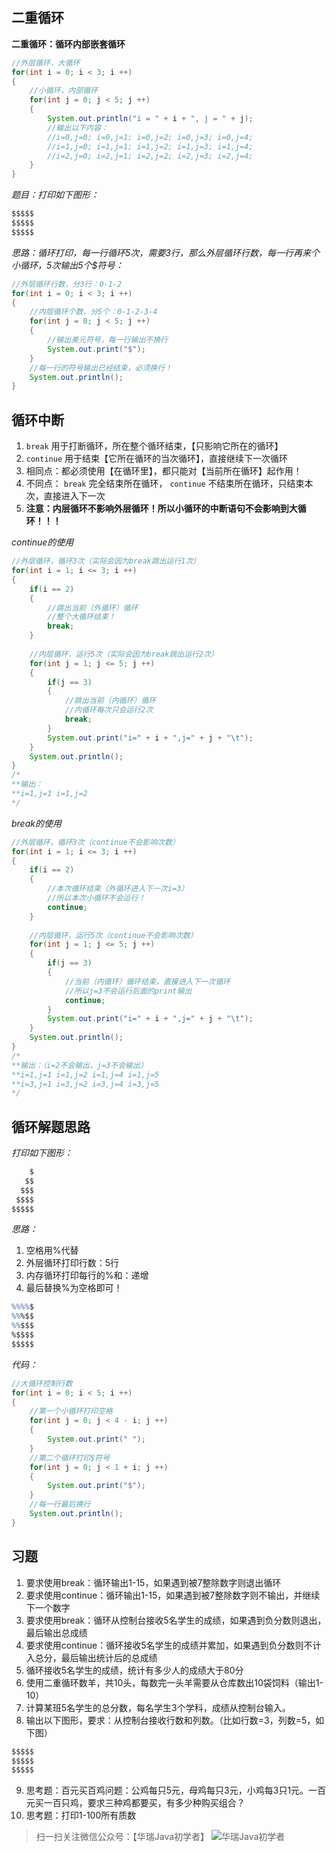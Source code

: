 ## 二重循环

**二重循环：循环内部嵌套循环**

```java
//外层循环，大循环
for(int i = 0; i < 3; i ++)
{
    //小循环，内部循环
    for(int j = 0; j < 5; j ++)
    {
        System.out.println("i = " + i + ", j = " + j);
        //输出以下内容：
        //i=0,j=0; i=0,j=1; i=0,j=2; i=0,j=3; i=0,j=4;
        //i=1,j=0; i=1,j=1; i=1,j=2; i=1,j=3; i=1,j=4;
        //i=2,j=0; i=2,j=1; i=2,j=2; i=2,j=3; i=2,j=4;
    }
}
```

*题目：打印如下图形：*

```cmd
$$$$$
$$$$$
$$$$$
```

*思路：循环打印，每一行循环5次，需要3行，那么外层循环行数，每一行再来个小循环，5次输出5个$符号：*

```java
//外层循环行数，分3行：0-1-2
for(int i = 0; i < 3; i ++)
{
    //内层循环个数，分5个：0-1-2-3-4
    for(int j = 0; j < 5; j ++)
    {
        //输出美元符号，每一行输出不换行
        System.out.print("$");
    }
    //每一行的符号输出已经结束，必须换行！
    System.out.println();
}
```

## 循环中断

1. `break` 用于打断循环，所在整个循环结束，【只影响它所在的循环】
2. `continue` 用于结束【它所在循环的当次循环】，直接继续下一次循环
3. 相同点：都必须使用【在循环里】，都只能对【当前所在循环】起作用！
4. 不同点： `break` 完全结束所在循环， `continue` 不结束所在循环，只结束本次，直接进入下一次
5. **注意：内层循环不影响外层循环！所以小循环的中断语句不会影响到大循环！！！**

*continue的使用*

```java
//外层循环，循环3次（实际会因为break跳出运行1次）
for(int i = 1; i <= 3; i ++)
{
    if(i == 2)
    {
        //跳出当前（外循环）循环
        //整个大循环结束！
        break;
    }
    
    //内层循环，运行5次（实际会因为break跳出运行2次）
    for(int j = 1; j <= 5; j ++)
    {
        if(j == 3)
        {
            //跳出当前（内循环）循环
            //内循环每次只会运行2次
            break;
        }
        System.out.print("i=" + i + ",j=" + j + "\t");
    }
    System.out.println();
}
/*
**输出：
**i=1,j=1 i=1,j=2
*/
```

*break的使用*

```java
//外层循环，循环3次（continue不会影响次数）
for(int i = 1; i <= 3; i ++)
{
    if(i == 2)
    {
        //本次循环结束（外循环进入下一次i=3）
        //所以本次小循环不会运行！
        continue;
    }
    
    //内层循环，运行5次（continue不会影响次数）
    for(int j = 1; j <= 5; j ++)
    {
        if(j == 3)
        {
            //当前（内循环）循环结束，直接进入下一次循环
            //所以j=3不会运行后面的print输出
            continue;
        }
        System.out.print("i=" + i + ",j=" + j + "\t");
    }
    System.out.println();
}
/*
**输出：（i=2不会输出，j=3不会输出）
**i=1,j=1 i=1,j=2 i=1,j=4 i=1,j=5
**i=3,j=1 i=3,j=2 i=3,j=4 i=3,j=5
*/
```

## 循环解题思路

*打印如下图形：*

```cmd
    $
   $$
  $$$
 $$$$
$$$$$
```

*思路：*

1. 空格用%代替
2. 外层循环打印行数：5行
3. 内存循环打印每行的%和$：%递减，$递增
4. 最后替换%为空格即可！

```cmd
%%%%$
%%%$$
%%$$$
%$$$$
$$$$$
```

*代码：*

```java
//大循环控制行数
for(int i = 0; i < 5; i ++)
{
    //第一个小循环打印空格
    for(int j = 0; j < 4 - i; j ++)
    {
        System.out.print(" ");
    }
    //第二个循环打印$符号
    for(int j = 0; j < 1 + i; j ++)
    {
        System.out.print("$");
    }
    //每一行最后换行
    System.out.println();
}
```

## 习题

1. 要求使用break：循环输出1-15，如果遇到被7整除数字则退出循环
2. 要求使用continue：循环输出1-15，如果遇到被7整除数字则不输出，并继续下一个数字
3. 要求使用break：循环从控制台接收5名学生的成绩，如果遇到负分数则退出，最后输出总成绩
4. 要求使用continue：循环接收5名学生的成绩并累加，如果遇到负分数则不计入总分，最后输出统计后的总成绩
5. 循环接收5名学生的成绩，统计有多少人的成绩大于80分
6. 使用二重循环数羊，共10头，每数完一头羊需要从仓库数出10袋饲料（输出1-10）
7. 计算某班5名学生的总分数，每名学生3个学科，成绩从控制台输入。
8. 输出以下图形，要求：从控制台接收行数和列数。（比如行数=3，列数=5，如下图）
```cmd
$$$$$
$$$$$
$$$$$
```
9. 思考题：百元买百鸡问题：公鸡每只5元，母鸡每只3元，小鸡每3只1元。一百元买一百只鸡，要求三种鸡都要买，有多少种购买组合？
10. 思考题：打印1-100所有质数

> 扫一扫关注微信公众号：【华瑞Java初学者】
![华瑞Java初学者](https://mp.weixin.qq.com/mp/qrcode?scene=10000004&size=102&__biz=MzUxMjk0ODYwNw==&mid=2247483682&idx=1&sn=6a5cead48117a19f73ffa0adba2596f7&send_time=)
